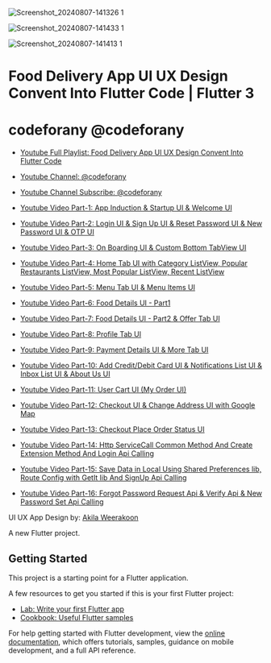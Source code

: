 ![Screenshot_20240807-141326 1](https://github.com/user-attachments/assets/13ed69a2-8f41-4666-a498-d5dee02f1ecf)

![Screenshot_20240807-141433 1](https://github.com/user-attachments/assets/943fd1a2-fb41-4b07-a5c2-0b9806289cd2)

![Screenshot_20240807-141413 1](https://github.com/user-attachments/assets/46a68dcf-f896-4196-95e0-c8ef170e2de4)

# Food Delivery App UI UX Design Convent Into Flutter Code | Flutter 3

# codeforany @codeforany

- [Youtube Full Playlist: Food Delivery App UI UX Design Convent Into Flutter Code](https://www.youtube.com/playlist?list=PLzcRC7PA0xWQ2rYRGhSLjEvCXi3PS9J3N)
- [Youtube Channel: @codeforany](https://www.youtube.com/channel/UCdQTp9wRK5vAOlEQZf9PHSg)
- [Youtube Channel Subscribe: @codeforany](https://www.youtube.com/channel/UCdQTp9wRK5vAOlEQZf9PHSg?sub_confirmation=1)


- [Youtube Video Part-1: App Induction & Startup UI & Welcome UI ](https://youtu.be/z8NHvp4tbrQ)
- [Youtube Video Part-2: Login UI & Sign Up UI & Reset Password UI & New Password UI & OTP UI ](https://youtu.be/UYq7KGd15Cw)
- [Youtube Video Part-3: On Boarding UI & Custom Bottom TabView UI ](https://youtu.be/EaHkIxwYv_Y)
- [Youtube Video Part-4: Home Tab UI with Category ListView, Popular Restaurants ListView, Most Popular ListView, Recent ListView ](https://youtu.be/8tR-_-VLMb0)
- [Youtube Video Part-5: Menu Tab UI & Menu Items UI ](https://youtu.be/xhGsV4dzFGs)
- [Youtube Video Part-6: Food Details UI - Part1 ](https://youtu.be/apZ_l1MzziQ)
- [Youtube Video Part-7: Food Details UI - Part2 & Offer Tab UI ](https://youtu.be/GN7cM-O4iTk)
- [Youtube Video Part-8: Profile Tab UI ](https://youtu.be/uPRfs1-Xno4)
- [Youtube Video Part-9: Payment Details UI & More Tab UI ](https://youtu.be/ad3VEaQXGNw)
- [Youtube Video Part-10: Add Credit/Debit Card UI & Notifications List UI & Inbox List UI & About Us UI ](https://youtu.be/CsTGq9Deiu4)
- [Youtube Video Part-11: User Cart UI (My Order UI)](https://youtu.be/YXCKlV0xkHU)
- [Youtube Video Part-12: Checkout UI & Change Address UI with Google Map ](https://youtu.be/SgovU_BEFbE)
- [Youtube Video Part-13: Checkout Place Order Status UI ](https://youtu.be/awyq_sInKIw)

- [Youtube Video Part-14: Http ServiceCall Common Method And Create Extension Method And Login Api Calling](https://youtu.be/x0ELSN0YXI4)
- [Youtube Video Part-15: Save Data in Local Using Shared Preferences lib, Route Config with GetIt lib And SignUp Api Calling](https://youtu.be/Jy2Jd_bfFOA)
- [Youtube Video Part-16: Forgot Password Request Api & Verify Api & New Password Set Api Calling](https://youtu.be/Jw28xNvXWMw)


UI UX App Design by: [Akila Weerakoon](https://www.behance.net/gallery/108639283/Meal-Monkey-Food-delivery-iOS-mobile-application)

A new Flutter project.

## Getting Started

This project is a starting point for a Flutter application.

A few resources to get you started if this is your first Flutter project:

- [Lab: Write your first Flutter app](https://docs.flutter.dev/get-started/codelab)
- [Cookbook: Useful Flutter samples](https://docs.flutter.dev/cookbook)

For help getting started with Flutter development, view the
[online documentation](https://docs.flutter.dev/), which offers tutorials,
samples, guidance on mobile development, and a full API reference.

